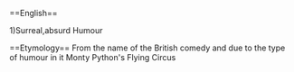 ==English==

1)Surreal,absurd Humour

==Etymology==
From the name of the British comedy and due to the type of humour in it Monty Python's Flying Circus